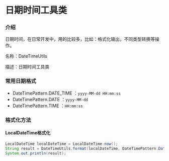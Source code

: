 
# 日期时间工具类

### 介绍

日期时间，在日常开发中，用的比较多，比如：格式化输出，不同类型转换等操作。

名称：DateTimeUtils

描述：日期时间工具类

### 常用日期格式

- DateTimePattern.DATE_TIME ：`yyyy-MM-dd HH:mm:ss`
- DateTimePattern.DATE ：`yyyy-MM-dd`
- DateTimePattern.TIME ：`HH:mm:ss`

### 格式化方法

#### LocalDateTime格式化

```java
LocalDateTime localDateTime = LocalDateTime.now();
String result = DateTimeUtils.format(localDateTime, DateTimePattern.DateTime);
System.out.println(result);
```

